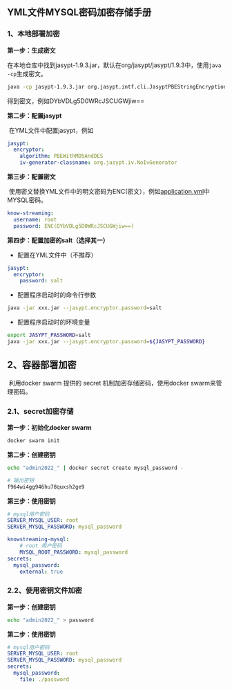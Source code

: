 ## YML文件MYSQL密码加密存储手册

### 1、本地部署加密

**第一步：生成密文**

​		在本地仓库中找到jasypt-1.9.3.jar，默认在org/jasypt/jasypt/1.9.3中，使用`java -cp`生成密文。

```bash
java -cp jasypt-1.9.3.jar org.jasypt.intf.cli.JasyptPBEStringEncryptionCLI input=mysql密码 password=加密的salt algorithm=PBEWithMD5AndDES
```

得到密文，例如DYbVDLg5D0WRcJSCUGWjiw==

**第二步：配置jasypt**

​		在YML文件中配置jasypt，例如

```yaml
jasypt:
  encryptor:
    algorithm: PBEWithMD5AndDES
    iv-generator-classname: org.jasypt.iv.NoIvGenerator
```

**第三步：配置密文**

​		使用密文替换YML文件中的明文密码为ENC(密文），例如[application.yml](https://github.com/didi/KnowStreaming/blob/master/km-rest/src/main/resources/application.yml)中MYSQL密码。

```yaml
know-streaming: 
  username: root
  password: ENC(DYbVDLg5D0WRcJSCUGWjiw==)
```

**第四步：配置加密的salt（选择其一）**

- 配置在YML文件中（不推荐）

```yaml
jasypt:
  encryptor:
    password: salt
```

- 配置程序启动时的命令行参数

```bash
java -jar xxx.jar --jasypt.encryptor.password=salt
```

- 配置程序启动时的环境变量

```bash
export JASYPT_PASSWORD=salt
java -jar xxx.jar --jasypt.encryptor.password=${JASYPT_PASSWORD}
```

## 2、容器部署加密

​		利用docker swarm 提供的 secret 机制加密存储密码，使用docker swarm来管理密码。

### 2.1、secret加密存储

**第一步：初始化docker swarm**

```bash
docker swarm init
```

**第二步：创建密钥**

```bash
echo "admin2022_" | docker secret create mysql_password -

# 输出密钥
f964wi4gg946hu78quxsh2ge9
```

**第三步：使用密钥**

```yaml
# mysql用户密码
SERVER_MYSQL_USER: root
SERVER_MYSQL_PASSWORD: mysql_password

knowstreaming-mysql:
    # root 用户密码
    MYSQL_ROOT_PASSWORD: mysql_password
secrets:
  mysql_password:
    external: true
```

### 2.2、使用密钥文件加密

**第一步：创建密钥**

```bash
echo "admin2022_" > password
```

**第二步：使用密钥**

```yaml
# mysql用户密码
SERVER_MYSQL_USER: root
SERVER_MYSQL_PASSWORD: mysql_password
secrets:
  mysql_password:
    file: ./password
```

